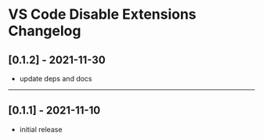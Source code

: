 # VS Code Disable Extensions Changelog


## [0.1.2] - 2021-11-30

- update deps and docs

---

## [0.1.1] - 2021-11-10

- initial release